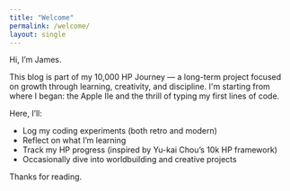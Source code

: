 ```yaml
---
title: "Welcome"
permalink: /welcome/
layout: single
---
```


Hi, I’m James.

This blog is part of my 10,000 HP Journey — a long-term project focused on growth through learning, creativity, and discipline. I'm starting from where I began: the Apple IIe and the thrill of typing my first lines of code.

Here, I’ll:
- Log my coding experiments (both retro and modern)
- Reflect on what I’m learning
- Track my HP progress (inspired by Yu-kai Chou’s 10k HP framework)
- Occasionally dive into worldbuilding and creative projects

Thanks for reading.
